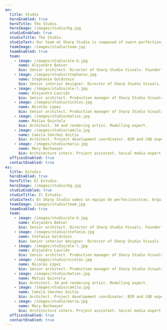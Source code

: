 ```yaml
---
en:
  title: Studio
  heroEnabled: true
  heroTitle: The Studio.
  heroImage: /images/studio/bg.jpg
  studioEnabled: true
  studioTitle: The Studio.
  studioText: Our team at Sharp Studio is composed of sworn perfectionists; Architects, 3D artists, and designers dedicated to the production of visual and technical solutions for architecture and real estate developments.
  teamImage: /images/studio/team.jpg
  teamEnabled: true
  team:
    - image: /images/studio/ale-b.jpg
      name: Alejandro Bokser
      bio: Senior architect. Director of Sharp Studio Visuals. Founder.
    - image: /images/studio/stephanie.jpg
      name: Stephanie Goldstein
      bio: Senior interior designer. Director of Sharp Studio Visuals. Founder.
    - image: /images/studio/ale-l.jpg
      name: Alejandro Laurido
      bio: Senior architect. Production manager of Sharp Studio Visuals. Architecture expert.
    - image: /images/studio/nicolas.jpg
      name: Nicolás López
      bio: Senior architect. Production manager of Sharp Studio Visuals. 3d artist and rendering expert.
    - image: /images/studio/matias.jpg
      name: Matías Quintela
      bio: Architect. 3d and rendering artist. Modelling expert.
    - image: /images/studio/camila.jpg
      name: Camila Sánchez Goitía
      bio: Architect. Project development coordinator. BIM and CAD expert.
    - image: /images/studio/maria.jpg
      name: Mary Bochoeyer
      bio: Architecture intern. Project assistant. Social media expert.
  officesEnabled: true
  contactEnabled: true
es:
  title: Estudio
  heroEnabled: true
  heroTitle: El Estudio.
  heroImage: /images/studio/bg.jpg
  studioEnabled: true
  studioTitle: El Estudio.
  studioText: En Sharp Studio somos un equipo de perfeccionistas. Arquitectos, artistas 3D, diseñadores dedicados a la producción de soluciones visuales y técnicas para arquitectura y desarrollos inmobiliarios.
  teamImage: /images/studio/team.jpg
  teamEnabled: true
  team:
    - image: /images/studio/ale-b.jpg
      name: Alejandro Bokser
      bio: Senior architect. Director of Sharp Studio Visuals. Founder.
    - image: /images/studio/stefanie.jpg
      name: Stefanie Goldstein
      bio: Senior interior designer. Director of Sharp Studio Visuals. Founder.
    - image: /images/studio/ale-l.jpg
      name: Alejandro Laurido
      bio: Senior architect. Production manager of Sharp Studio Visuals. Architecture expert.
    - image: /images/studio/nicolas.jpg
      name: Nicolás López
      bio: Senior architect. Production manager of Sharp Studio Visuals. 3d artist and rendering expert.
    - image: /images/studio/matias.jpg
      name: Matías Quintela
      bio: Architect. 3d and rendering artist. Modelling expert.
    - image: /images/studio/camila.jpg
      name: Camila Sánchez Goitía
      bio: Architect. Project development coordinator. BIM and CAD expert.
    - image: /images/studio/maria.jpg
      name: Mary Bochoeyer
      bio: Architecture intern. Project assistant. Social media expert.
  officesEnabled: true
  contactEnabled: true
---
```

